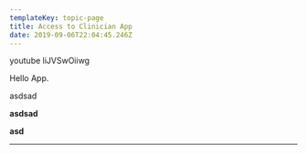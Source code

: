 ```yaml
---
templateKey: topic-page
title: Access to Clinician App
date: 2019-09-06T22:04:45.246Z
---
```

youtube liJVSwOiiwg

Hello App.

asdsad

**asdsad**

**asd**

- - -
